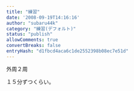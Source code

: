 ```yaml
---
title: "練習"
date: '2008-09-19T14:16:16'
author: "subaru44k"
category: "練習(デフォルト)"
status: "publish"
allowComments: true
convertBreaks: false
entryHash: "d1fbcd4aca6c1de2552398b08ec7e51d"
---
```

外周２周

１５分ずつくらい。
